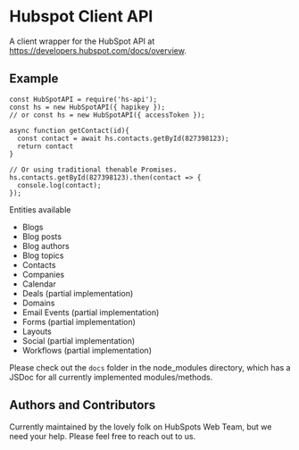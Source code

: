 # Hubspot Client API

A client wrapper for the HubSpot API at https://developers.hubspot.com/docs/overview.

## Example

```
const HubSpotAPI = require('hs-api');
const hs = new HubSpotAPI({ hapikey });
// or const hs = new HubSpotAPI({ accessToken });

async function getContact(id){
  const contact = await hs.contacts.getById(827398123);
  return contact
}

// Or using traditional thenable Promises.
hs.contacts.getById(827398123).then(contact => {
  console.log(contact);
});
```

Entities available

* Blogs
* Blog posts
* Blog authors
* Blog topics
* Contacts
* Companies
* Calendar
* Deals (partial implementation)
* Domains
* Email Events (partial implementation)
* Forms (partial implementation)
* Layouts
* Social (partial implementation)
* Workflows (partial implementation)

Please check out the `docs` folder in the node_modules directory, which has a JSDoc for all currently implemented modules/methods.

## Authors and Contributors

Currently maintained by the lovely folk on HubSpots Web Team, but we need your help. Please feel free to reach out to us.
